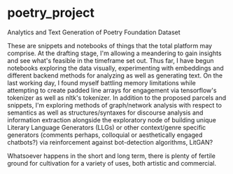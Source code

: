 # poetry_project
 Analytics and Text Generation of Poetry Foundation Dataset


These are snippets and notebooks of things that the total platform may comprise.  At the drafting stage, I'm allowing a meandering to gain insights and see what's feasible in the timeframe set out.  Thus far, I have begun notebooks exploring the data visually, experimenting with embeddings and different backend methods for analyzing as well as generating text.  On the last working day, I found myself battling memory limitations while attempting to create padded line arrays for engagement via tensorflow's tokenizer as well as nltk's tokenizer.  In addition to the proposed parcels and snippets, I'm exploring methods of graph/network analysis with respect to semantics as well as structures/syntaxes for discourse analysis and information extraction alongside the exploratory node of building unique Literary Language Generators (LLGs) or other context/genre specific generators (comments perhaps, colloquial or aesthetically engaged chatbots?) via reinforcement against bot-detection algorithms, LitGAN?

Whatsoever happens in the short and long term, there is plenty of fertile ground for cultivation for a variety of uses, both artistic and commercial.
